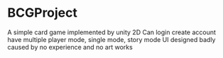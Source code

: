 # BCGProject
A simple card game implemented by unity 2D
Can login create account
have multiple player mode, single mode, story mode
UI designed badly caused by no experience and no art works
